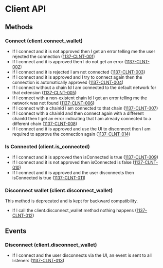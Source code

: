 # Client API

## Methods

### Connect (client.connect_wallet)

- If I connect and it is not approved then I get an error telling me the user rejected the connection (<a name="1137-CLNT-001" href="#1137-CLNT-001">1137-CLNT-001</a>)
- If I connect and it is approved then I do not get an error (<a name="1137-CLNT-002" href="#1137-CLNT-002">1137-CLNT-002</a>)
- If I connect and it is rejected I am not connected (<a name="1137-CLNT-003" href="#1137-CLNT-003">1137-CLNT-003</a>)
- If I connect and it is approved and I try to connect again then the connection is automatically approved (<a name="1137-CLNT-004" href="#1137-CLNT-004">1137-CLNT-004</a>)
- If I connect without a chain Id I am connected to the default network for that extension (<a name="1137-CLNT-005" href="#1137-CLNT-005">1137-CLNT-005</a>)
- If I connect with a non-existent chain Id I get an error telling me the network was not found (<a name="1137-CLNT-006" href="#1137-CLNT-006">1137-CLNT-006</a>)
- If I connect with a chainId I am connected to that chain (<a name="1137-CLNT-007" href="#1137-CLNT-007">1137-CLNT-007</a>)
- If I connect with a chainId and then connect again with a different chainId then I get an error indicating that I am already connected to a different chain (<a name="1137-CLNT-008" href="#1137-CLNT-008">1137-CLNT-008</a>)
- If I connect and it is approved and use the UI to disconnect then I am required to approve the connection again (<a name="1137-CLNT-014" href="#1137-CLNT-014">1137-CLNT-014</a>)
<!-- ### Get Chain Id (client.get_chain_id)


- If I am not connected then I receive the selected chainId for the wallet
- If I connect and then get the chain id then I get the chain id of that network -->

### Is Connected (client.is_connected)

- If I connect and it is approved then isConnected is true (<a name="1137-CLNT-009" href="#1137-CLNT-009">1137-CLNT-009</a>)
- If I connect and it is not approved then isConnected is false (<a name="1137-CLNT-010" href="#1137-CLNT-010">1137-CLNT-010</a>)
- If I connect and it is approved and the user disconnects then isConnected is true (<a name="1137-CLNT-011" href="#1137-CLNT-011">1137-CLNT-011</a>)

### Disconnect wallet (client.disconnect_wallet)

This method is deprecated and is kept for backward compatibility.

- If I call the client.disconnect_wallet method nothing happens (<a name="1137-CLNT-012" href="#1137-CLNT-012">1137-CLNT-012</a>)

## Events

### Disconnect (client.disconnect_wallet)

- If I connect and the user disconnects via the UI, an event is sent to all listeners (<a name="1137-CLNT-013" href="#1137-CLNT-013">1137-CLNT-013</a>)
